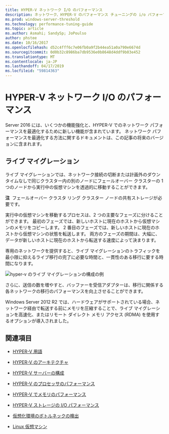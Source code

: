 ```yaml
---
title: HYPER-V ネットワーク I/O のパフォーマンス
description: ネットワーク、HYPER-V のパフォーマンス チューニングの i/o パフォーマンスに関する考慮事項
ms.prod: windows-server-threshold
ms.technology: performance-tuning-guide
ms.topic: article
ms.author: Asmahi; SandySp; JoPoulso
author: phstee
ms.date: 10/16/2017
ms.openlocfilehash: d52c4fff6c7e06fb0a9f2b44ea51a0a790e6674d
ms.sourcegitcommit: 0d0b32c8986ba7db9536e0b8648d4ddf9b03e452
ms.translationtype: MT
ms.contentlocale: ja-JP
ms.lasthandoff: 04/17/2019
ms.locfileid: "59814363"
---
```

# <a name="hyper-v-network-io-performance"></a>HYPER-V ネットワーク I/O のパフォーマンス

Server 2016 には、いくつかの機能強化と、HYPER-V でのネットワーク パフォーマンスを最適化するために新しい機能が含まれています。  ネットワーク パフォーマンスを最適化する方法に関するドキュメントは、この記事の将来のバージョンに含まれます。

## <a name="live-migration"></a>ライブ マイグレーション

ライブ マイグレーションでは、ネットワーク接続の切断または計画外のダウンタイムなしで同じクラスター内の別のノードにフェールオーバー クラスターの 1 つのノードから実行中の仮想マシンを透過的に移動することができます。

**注**  フェールオーバー クラスタ リング クラスター ノードの共有ストレージが必要です。

実行中の仮想マシンを移動するプロセスは、2 つの主要なフェーズに分けることができます。 最初のフェーズでは、新しいホストに現在のホストから仮想マシンのメモリをコピーします。 2 番目のフェーズでは、新しいホストに現在のホストから仮想マシンの状態を転送します。 両方のフェーズの期間は、大幅に、データが新しいホストに現在のホストから転送する速度によって決まります。

専用のネットワークを提供すると、ライブ マイグレーションのトラフィックを最小限に抑えるライブ移行の完了に必要な時間と、一貫性のある移行に要する時間になります。

![hyper-v のライブ マイグレーションの構成の例](../../media/perftune-guide-live-migration.png)

さらに、送信の数を増やすと、バッファーを受信アダプターは、移行に関係する各ネットワークの移行のパフォーマンスを向上させることができます。

Windows Server 2012 R2 では、ハードウェアがサポートされている場合、ネットワーク経由で転送する前にメモリを圧縮することで、ライブ マイグレーションを高速化、またはリモート ダイレクト メモリ アクセス (RDMA) を使用するオプションが導入されました。

## <a name="see-also"></a>関連項目

-   [HYPER-V 用語](terminology.md)

-   [HYPER-V のアーキテクチャ](architecture.md)

-   [HYPER-V サーバーの構成](configuration.md)

-   [HYPER-V のプロセッサのパフォーマンス](processor-performance.md)

-   [HYPER-V でメモリのパフォーマンス](memory-performance.md)

-   [HYPER-V ストレージの I/O パフォーマンス](storage-io-performance.md)

-   [仮想化環境のボトルネックの検出](detecting-virtualized-environment-bottlenecks.md)

-   [Linux 仮想マシン](linux-virtual-machine-considerations.md)
